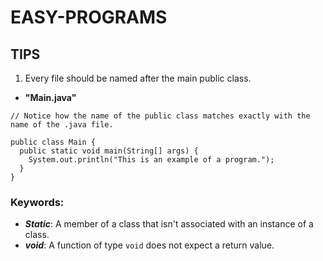 EASY-PROGRAMS
======
## TIPS
1) Every file should be named after the main public class.
- __"Main.java"__

<pre><code>// Notice how the name of the public class matches exactly with the name of the .java file.

public class Main {
  public static void main(String[] args) {
    System.out.println("This is an example of a program.");
  }
}</code></pre>

### Keywords:
- ***Static***: A member of a class that isn't associated with an instance of a class.
- ***void***: A function of type `void` does not expect a return value.
